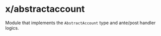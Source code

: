 # x/abstractaccount

Module that implements the `AbstractAccount` type and ante/post handler logics.
